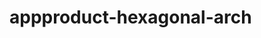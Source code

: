  # appproduct-hexagonal-arch                 
            
         
                    
   
      
       
       
    
 
 
 
